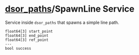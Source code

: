 [dsor\_paths](README.md)/SpawnLine Service
==============================================

Service inside `dsor_paths` that spawns a simple line path.

```
float64[3] start_point
float64[3] end_point
float64[3] ref_point
---
bool success
```
